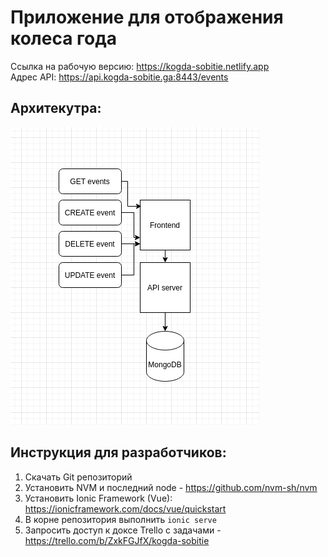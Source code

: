 # Приложение для отображения колеса года

Ссылка на рабочую версию: https://kogda-sobitie.netlify.app  
Адрес API: https://api.kogda-sobitie.ga:8443/events

## Архитекутра:
![](overview.png)
## Инструкция для разработчиков:
1. Скачать Git репозиторий
2. Установить NVM и последний node - https://github.com/nvm-sh/nvm
3. Установить Ionic Framework (Vue): https://ionicframework.com/docs/vue/quickstart
4. В корне репозитория выполнить `ionic serve`
5. Запросить доступ к доксе Trello с задачами - https://trello.com/b/ZxkFGJfX/kogda-sobitie
